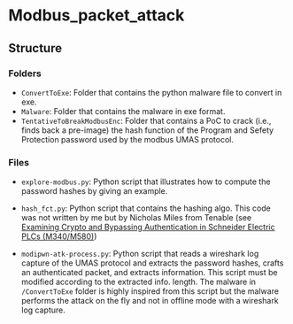 # Modbus_packet_attack

## Structure

### Folders

- `ConvertToExe`: Folder that contains the python malware file to convert in exe.
- `Malware`: Folder that contains the malware in exe format.
- `TentativeToBreakModbusEnc`: Folder that contains a PoC to crack (i.e., finds back a pre-image) the hash function of the Program and Sefety Protection password used by the modbus UMAS protocol.

### Files

- `explore-modbus.py`: Python script that illustrates how to compute the password hashes by giving an example. 

- `hash_fct.py`: Python script that contains the hashing algo. This code was not written by me but by Nicholas Miles from Tenable (see [Examining Crypto and Bypassing Authentication in Schneider Electric PLCs (M340/M580)](https://medium.com/tenable-techblog/examining-crypto-and-bypassing-authentication-in-schneider-electric-plcs-m340-m580-f37cf9f3ff34))

- `modipwn-atk-process.py`: Python script that reads a wireshark log capture of the UMAS protocol and extracts the password hashes, crafts an authenticated packet, and extracts information. This script must be modified according to the extracted info. length. The malware in `/ConvertToExe` folder is highly inspired from this script but the malware performs the attack on the fly and not in offline mode with a wireshark log capture.
